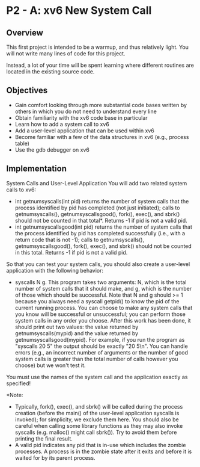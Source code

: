 # P2 - A: xv6 New System Call

## Overview
This first project is intended to be a warmup, and thus relatively light. You will not write many lines of code for this project. 

Instead, a lot of your time will be spent learning where different routines are located in the existing source code. 

## Objectives
- Gain comfort looking through more substantial code bases written by others in which you do not need to understand every line
- Obtain familiarity with the xv6 code base in particular
- Learn how to add a system call to xv6 
- Add a user-level application that can be used within xv6
- Become familiar with a few of the data structures in xv6 (e.g., process table)
- Use the gdb debugger on xv6 

## Implementation
System Calls and User-Level Application
You will add two related system calls to xv6:

- int getnumsyscalls(int pid)  returns the number of system calls that the process identified by pid has completed (not just initiated); calls to getnumsyscalls(), getnumsyscallsgood(), fork(), exec(), and sbrk() should not be counted in that total*. Returns -1 if pid is not a valid pid.
- int getnumsyscallsgood(int pid)  returns the number of system calls that the process identified by pid has completed successfully (i.e., with a return code that is not -1); calls to getnumsyscalls(), getnumsyscallsgood(), fork(), exec(), and sbrk() should not be counted in this total. Returns -1 if pid is not a valid pid.

So that you can test your system calls, you should also create a user-level application with the following behavior:

- syscalls N g. This program takes two arguments: N, which is the total number of system calls that it should make, and g, which is the number of those which should be successful. Note that N and g should >= 1 because you always need a syscall getpid() to know the pid of the current running process. You can choose to make any system calls that you know will be successful or unsuccessful; you can perform those system calls in any order you choose. After this work has been done, it should print out two values: the value returned by getnumsyscalls(mypid) and the value returned by getnumsyscallsgood(mypid). For example, if you run the program as "syscalls 20 5" the output should be exactly "20 5\n". You can handle errors (e.g., an incorrect number of arguments or the number of good system calls is greater than the total number of calls however you choose) but we won't test it. 

You must use the names of the system call and the application exactly as specified!

*Note:

- Typically, fork(), exec(), and sbrk() will be called during the process creation (before the main() of the user-level application syscalls  is invoked); for simplicity, we exclude them here. You should also be careful when calling some library functions as they may also invoke syscalls (e.g. malloc() might call sbrk()). Try to avoid them before printing the final result.
- A valid pid indicates any pid that is in-use which includes the zombie processes. A process is in the zombie state after it exits and before it is waited for by its parent process.

